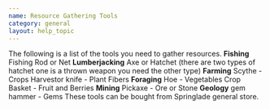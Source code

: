 ```yaml
---
name: Resource Gathering Tools
category: general
layout: help_topic
---
```

The following is a list of the tools you need to gather resources. **Fishing** Fishing Rod or Net **Lumberjacking** Axe or Hatchet (there are two types of hatchet one is a thrown weapon you need the other type) **Farming** Scythe - Crops Harvestor knife - Plant Fibers **Foraging** Hoe - Vegetables Crop Basket - Fruit and Berries **Mining** Pickaxe - Ore or Stone **Geology** gem hammer - Gems These tools can be bought from Springlade general store.
